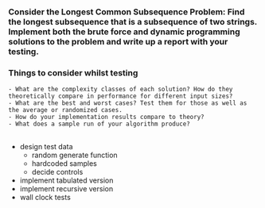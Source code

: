 ### Consider the Longest Common Subsequence Problem: Find the longest subsequence that is a subsequence of two strings. Implement both the brute force and dynamic programming solutions to the problem and write up a report with your testing. 
### Things to consider whilst testing
    - What are the complexity classes of each solution? How do they theoretically compare in performance for different input sizes?
    - What are the best and worst cases? Test them for those as well as the average or randomized cases.
    - How do your implementation results compare to theory?
    - What does a sample run of your algorithm produce? 

## 
- design test data
    - random generate function
    - hardcoded samples 
    - decide controls
- implement tabulated version
- implement recursive version
- wall clock tests
